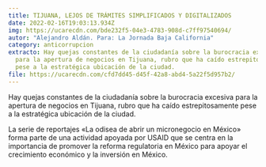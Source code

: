 ```yaml
---
title: TIJUANA, LEJOS DE TRÁMITES SIMPLIFICADOS Y DIGITALIZADOS
date: 2022-02-16T19:03:13.934Z
img: https://ucarecdn.com/bde232f5-04e3-4783-908d-c7ff97540694/
autor: "Alejandro Aldán. Para: La Jornada Baja California"
category: anticorrupcion
extracto: Hay quejas constantes de la ciudadanía sobre la burocracia excesiva
  para la apertura de negocios en Tijuana, rubro que ha caído estrepitosamente
  pese a la estratégica ubicación de la ciudad.
file: https://ucarecdn.com/cfd7dd45-d45f-42a8-abd4-5a22f5d957b2/
---
```

<!--StartFragment-->

Hay quejas constantes de la ciudadanía sobre la burocracia excesiva para la apertura de negocios en Tijuana, rubro que ha caído estrepitosamente pese a la estratégica ubicación de la ciudad.

La serie de reportajes «La odisea de abrir un micronegocio en México» forma parte de una actividad apoyada por USAID que se centra en la importancia de promover la reforma regulatoria en México para apoyar el crecimiento económico y la inversión en México.

<!--EndFragment-->